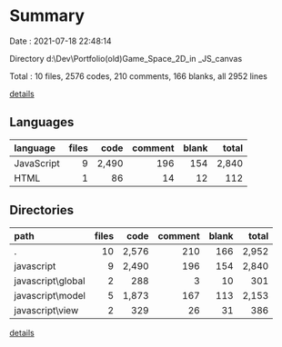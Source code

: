 # Summary

Date : 2021-07-18 22:48:14

Directory d:\Dev\Portfolio\(old)Game_Space_2D_in _JS_canvas

Total : 10 files,  2576 codes, 210 comments, 166 blanks, all 2952 lines

[details](details.md)

## Languages
| language | files | code | comment | blank | total |
| :--- | ---: | ---: | ---: | ---: | ---: |
| JavaScript | 9 | 2,490 | 196 | 154 | 2,840 |
| HTML | 1 | 86 | 14 | 12 | 112 |

## Directories
| path | files | code | comment | blank | total |
| :--- | ---: | ---: | ---: | ---: | ---: |
| . | 10 | 2,576 | 210 | 166 | 2,952 |
| javascript | 9 | 2,490 | 196 | 154 | 2,840 |
| javascript\global | 2 | 288 | 3 | 10 | 301 |
| javascript\model | 5 | 1,873 | 167 | 113 | 2,153 |
| javascript\view | 2 | 329 | 26 | 31 | 386 |

[details](details.md)